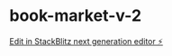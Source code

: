 # book-market-v-2

[Edit in StackBlitz next generation editor ⚡️](https://stackblitz.com/~/github.com/Jirayut053/book-market-v-2)
